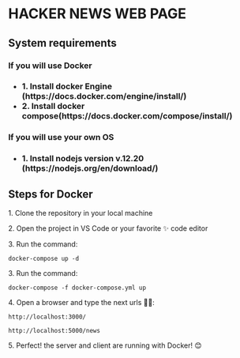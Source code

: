 <h1>HACKER NEWS WEB PAGE</h1>

<h2>System requirements</h2>
<h3>If you will use Docker<h3>
<ul>
<li>1. Install docker Engine (https://docs.docker.com/engine/install/)</li>
<li>2. Install docker compose(https://docs.docker.com/compose/install/)</li>
</ul>

<h3>If you will use your own OS<h3>
<ul>
<li>1. Install nodejs version v.12.20 (https://nodejs.org/en/download/)</li>
</ul>

<h2>Steps for Docker</h2>
<p> 1. Clone the repository in your local machine<p>
<p> 2. Open the project in VS Code or your favorite ✨ code editor</p>
<p> 3. Run the command:</p>
<p></p><code>docker-compose up -d</code>

<p> 3. Run the command:</p>
<p></p><code>docker-compose -f docker-compose.yml up</code>

<p> 4. Open a browser and type the next urls 🐱‍💻:</p>
<p></p><code>http://localhost:3000/</code>
<p></p><code>http://localhost:5000/news</code>

<p> 5. Perfect! the server and client are running with Docker! 😊</p>
